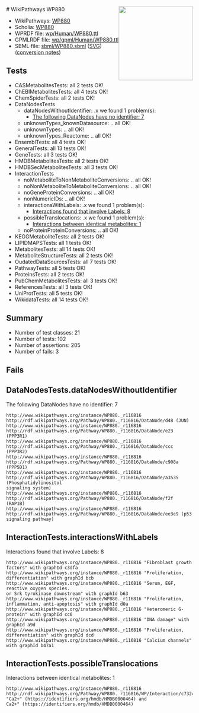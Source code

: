 <img style="float: right; width: 200px" src="../logo.png" />
# WikiPathways WP880

* WikiPathways: [WP880](https://identifiers.org/wikipathways:WP880)
* Scholia: [WP880](https://scholia.toolforge.org/wikipathways/WP880)
* WPRDF file: [wp/Human/WP880.ttl](../wp/Human/WP880.ttl)
* GPMLRDF file: [wp/gpml/Human/WP880.ttl](../wp/gpml/Human/WP880.ttl)
* SBML file: [sbml/WP880.sbml](../sbml/WP880.sbml) ([SVG](../sbml/WP880.svg)) ([conversion notes](../sbml/WP880.txt))

## Tests
* CASMetabolitesTests: all 2 tests OK!
* ChEBIMetabolitesTests: all 4 tests OK!
* ChemSpiderTests: all 2 tests OK!
* DataNodesTests
    * dataNodesWithoutIdentifier: .x we found 1 problem(s):
        * [The following DataNodes have no identifier: 7](#d2d32fa6)
    * unknownTypes_knownDatasource: .. all OK!
    * unknownTypes: .. all OK!
    * unknownTypes_Reactome: .. all OK!
* EnsemblTests: all 4 tests OK!
* GeneralTests: all 13 tests OK!
* GeneTests: all 3 tests OK!
* HMDBMetabolitesTests: all 2 tests OK!
* HMDBSecMetabolitesTests: all 3 tests OK!
* InteractionTests
    * noMetaboliteToNonMetaboliteConversions: .. all OK!
    * noNonMetaboliteToMetaboliteConversions: .. all OK!
    * noGeneProteinConversions: .. all OK!
    * nonNumericIDs: .. all OK!
    * interactionsWithLabels: .x we found 1 problem(s):
        * [Interactions found that involve Labels: 8](#630d267f)
    * possibleTranslocations: .x we found 1 problem(s):
        * [Interactions between identical metabolites: 1](#d59038c4)
    * noProteinProteinConversions: .. all OK!
* KEGGMetaboliteTests: all 2 tests OK!
* LIPIDMAPSTests: all 1 tests OK!
* MetabolitesTests: all 14 tests OK!
* MetaboliteStructureTests: all 2 tests OK!
* OudatedDataSourcesTests: all 7 tests OK!
* PathwayTests: all 5 tests OK!
* ProteinsTests: all 2 tests OK!
* PubChemMetabolitesTests: all 3 tests OK!
* ReferencesTests: all 3 tests OK!
* UniProtTests: all 5 tests OK!
* WikidataTests: all 14 tests OK!


## Summary

* Number of test classes: 21
* Number of tests: 102
* Number of assertions: 205
* Number of fails: 3

## Fails

<a name="d2d32fa6" />

## DataNodesTests.dataNodesWithoutIdentifier

The following DataNodes have no identifier: 7
```
http://www.wikipathways.org/instance/WP880._r116816 http://rdf.wikipathways.org/Pathway/WP880._r116816/DataNode/d48 (JUN)
http://www.wikipathways.org/instance/WP880._r116816 http://rdf.wikipathways.org/Pathway/WP880._r116816/DataNode/e23 (PPP3R1)
http://www.wikipathways.org/instance/WP880._r116816 http://rdf.wikipathways.org/Pathway/WP880._r116816/DataNode/ccc (PPP3R2)
http://www.wikipathways.org/instance/WP880._r116816 http://rdf.wikipathways.org/Pathway/WP880._r116816/DataNode/c908a (PPP5D1)
http://www.wikipathways.org/instance/WP880._r116816 http://rdf.wikipathways.org/Pathway/WP880._r116816/DataNode/a3535 (Phosphatidylinositol
signaling system)
http://www.wikipathways.org/instance/WP880._r116816 http://rdf.wikipathways.org/Pathway/WP880._r116816/DataNode/f2f (RAP1B)
http://www.wikipathways.org/instance/WP880._r116816 http://rdf.wikipathways.org/Pathway/WP880._r116816/DataNode/ee3e9 (p53 signaling pathway)
```

<a name="630d267f" />

## InteractionTests.interactionsWithLabels

Interactions found that involve Labels: 8
```
http://www.wikipathways.org/instance/WP880._r116816 "Fibroblast growth
factors" with graphId c3dfa
http://www.wikipathways.org/instance/WP880._r116816 "Proliferation, differentiation" with graphId bcb
http://www.wikipathways.org/instance/WP880._r116816 "Serum, EGF,
reactive oxygen species.
or Srk tyrokinase downstream" with graphId b63
http://www.wikipathways.org/instance/WP880._r116816 "Proliferation, inflammation, anti-apoptosis" with graphId d0a
http://www.wikipathways.org/instance/WP880._r116816 "Heteromeric G-protein" with graphId cc6
http://www.wikipathways.org/instance/WP880._r116816 "DNA damage" with graphId a9d
http://www.wikipathways.org/instance/WP880._r116816 "Proliferation, differentiation" with graphId dcd
http://www.wikipathways.org/instance/WP880._r116816 "Calcium channels" with graphId b47a1
```

<a name="d59038c4" />

## InteractionTests.possibleTranslocations

Interactions between identical metabolites: 1
```
http://www.wikipathways.org/instance/WP880._r116816 http://rdf.wikipathways.org/Pathway/WP880._r116816/WP/Interaction/c7324 "Ca2+" (https://identifiers.org/hmdb/HMDB0000464) and 
Ca2+" (https://identifiers.org/hmdb/HMDB0000464)
```

